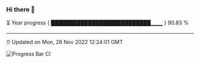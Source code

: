### Hi there 👋

⏳ Year progress { ███████████████████████████▁▁▁ } 90.83 %

---

⏰ Updated on Mon, 28 Nov 2022 12:24:01 GMT

![Progress Bar CI](https://github.com/liununu/liununu/workflows/Progress%20Bar%20CI/badge.svg)
